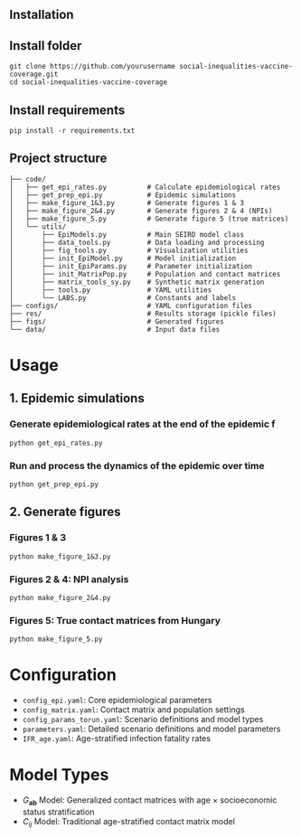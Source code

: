 ## Installation

## Install folder
```
git clone https://github.com/yourusername social-inequalities-vaccine-coverage.git
cd social-inequalities-vaccine-coverage
```

## Install requirements
```
pip install -r requirements.txt

```
## Project structure
```
├── code/
│   ├── get_epi_rates.py          # Calculate epidemiological rates
│   ├── get_prep_epi.py           # Epidemic simulations 
│   ├── make_figure_1&3.py        # Generate figures 1 & 3
│   ├── make_figure_2&4.py        # Generate figures 2 & 4 (NPIs)
│   ├── make_figure_5.py          # Generate figure 5 (true matrices)
│   └── utils/
│       ├── EpiModels.py          # Main SEIRD model class
│       ├── data_tools.py         # Data loading and processing
│       ├── fig_tools.py          # Visualization utilities
│       ├── init_EpiModel.py      # Model initialization
│       ├── init_EpiParams.py     # Parameter initialization
│       ├── init_MatrixPop.py     # Population and contact matrices
│       ├── matrix_tools_sy.py    # Synthetic matrix generation
│       ├── tools.py              # YAML utilities
│       └── LABS.py               # Constants and labels
├── configs/                      # YAML configuration files
├── res/                          # Results storage (pickle files)
├── figs/                         # Generated figures
└── data/                         # Input data files
```

# Usage

## 1. Epidemic simulations
### Generate epidemiological rates at the end of the epidemic f
```python get_epi_rates.py```

### Run and process the dynamics of the epidemic over time
```python get_prep_epi.py```

## 2. Generate figures
### Figures 1 & 3
```python make_figure_1&3.py```

### Figures 2 & 4: NPI analysis
```python make_figure_2&4.py```

### Figures 5: True contact matrices from Hungary
```python make_figure_5.py```


# Configuration
- ```config_epi.yaml```: Core epidemiological parameters
- ```config_matrix.yaml```: Contact matrix and population settings
- ```config_params_torun.yaml```: Scenario definitions and model types
- ```parameters.yaml```: Detailed scenario definitions and model parameters
- ```IFR_age.yaml```: Age-stratified infection fatality rates


# Model Types
- $G_{\mathbf{ab}}$ Model: Generalized contact matrices with age × socioeconomic status stratification
- $C_{ij}$ Model: Traditional age-stratified contact matrix model